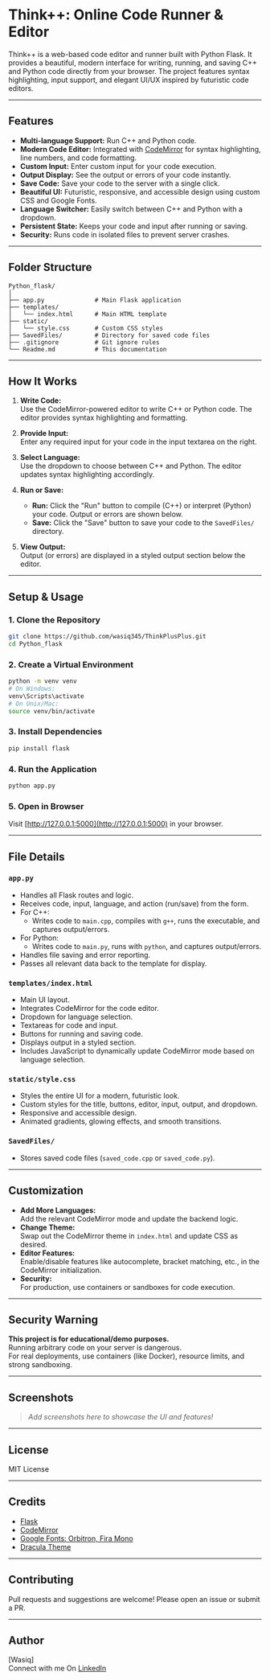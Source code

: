 # Think++: Online Code Runner & Editor

Think++ is a web-based code editor and runner built with Python Flask. It provides a beautiful, modern interface for writing, running, and saving C++ and Python code directly from your browser. The project features syntax highlighting, input support, and elegant UI/UX inspired by futuristic code editors.

---

## Features

- **Multi-language Support:** Run C++ and Python code.
- **Modern Code Editor:** Integrated with [CodeMirror](https://codemirror.net/) for syntax highlighting, line numbers, and code formatting.
- **Custom Input:** Enter custom input for your code execution.
- **Output Display:** See the output or errors of your code instantly.
- **Save Code:** Save your code to the server with a single click.
- **Beautiful UI:** Futuristic, responsive, and accessible design using custom CSS and Google Fonts.
- **Language Switcher:** Easily switch between C++ and Python with a dropdown.
- **Persistent State:** Keeps your code and input after running or saving.
- **Security:** Runs code in isolated files to prevent server crashes.

---

## Folder Structure

```
Python_flask/
│
├── app.py              # Main Flask application
├── templates/
│   └── index.html      # Main HTML template
├── static/
│   └── style.css       # Custom CSS styles
├── SavedFiles/         # Directory for saved code files
├── .gitignore          # Git ignore rules
└── Readme.md           # This documentation
```

---

## How It Works

1. **Write Code:**  
   Use the CodeMirror-powered editor to write C++ or Python code. The editor provides syntax highlighting and formatting.

2. **Provide Input:**  
   Enter any required input for your code in the input textarea on the right.

3. **Select Language:**  
   Use the dropdown to choose between C++ and Python. The editor updates syntax highlighting accordingly.

4. **Run or Save:**  
   - **Run:** Click the "Run" button to compile (C++) or interpret (Python) your code. Output or errors are shown below.
   - **Save:** Click the "Save" button to save your code to the `SavedFiles/` directory.

5. **View Output:**  
   Output (or errors) are displayed in a styled output section below the editor.

---

## Setup & Usage

### 1. Clone the Repository

```bash
git clone https://github.com/wasiq345/ThinkPlusPlus.git
cd Python_flask
```

### 2. Create a Virtual Environment

```bash
python -m venv venv
# On Windows:
venv\Scripts\activate
# On Unix/Mac:
source venv/bin/activate
```

### 3. Install Dependencies

```bash
pip install flask
```

### 4. Run the Application

```bash
python app.py
```

### 5. Open in Browser

Visit [http://127.0.0.1:5000](http://127.0.0.1:5000) in your browser.

---

## File Details

### `app.py`

- Handles all Flask routes and logic.
- Receives code, input, language, and action (run/save) from the form.
- For C++:
  - Writes code to `main.cpp`, compiles with `g++`, runs the executable, and captures output/errors.
- For Python:
  - Writes code to `main.py`, runs with `python`, and captures output/errors.
- Handles file saving and error reporting.
- Passes all relevant data back to the template for display.

### `templates/index.html`

- Main UI layout.
- Integrates CodeMirror for the code editor.
- Dropdown for language selection.
- Textareas for code and input.
- Buttons for running and saving code.
- Displays output in a styled section.
- Includes JavaScript to dynamically update CodeMirror mode based on language selection.

### `static/style.css`

- Styles the entire UI for a modern, futuristic look.
- Custom styles for the title, buttons, editor, input, output, and dropdown.
- Responsive and accessible design.
- Animated gradients, glowing effects, and smooth transitions.

### `SavedFiles/`

- Stores saved code files (`saved_code.cpp` or `saved_code.py`).

---

## Customization

- **Add More Languages:**  
  Add the relevant CodeMirror mode and update the backend logic.
- **Change Theme:**  
  Swap out the CodeMirror theme in `index.html` and update CSS as desired.
- **Editor Features:**  
  Enable/disable features like autocomplete, bracket matching, etc., in the CodeMirror initialization.
- **Security:**  
  For production, use containers or sandboxes for code execution.

---

## Security Warning

**This project is for educational/demo purposes.**  
Running arbitrary code on your server is dangerous.  
For real deployments, use containers (like Docker), resource limits, and strong sandboxing.

---

## Screenshots

> _Add screenshots here to showcase the UI and features!_

---

## License

MIT License

---

## Credits

- [Flask](https://flask.palletsprojects.com/)
- [CodeMirror](https://codemirror.net/)
- [Google Fonts: Orbitron, Fira Mono](https://fonts.google.com/)
- [Dracula Theme](https://draculatheme.com/)

---

## Contributing

Pull requests and suggestions are welcome! Please open an issue or submit a PR.

---

## Author

[Wasiq]  
Connect with me On [LinkedIn](www.linkedin.com/in/wasiq-azeem-730215367)

